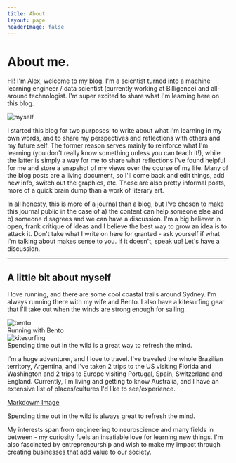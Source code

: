 ```yaml
---
title: About
layout: page
headerImage: false
---
```



<h1>About me.</h1>
<!-- ![Profile Image]({% if site.external-image %}{{ site.picture }}{% else %}{{ site.url }}/{{ site.picture }}{% endif %}) -->
<p>Hi! I'm Alex, welcome to my blog. I'm a scientist turned into a machine learning engineer / data scientist (currently working at Billigence) and all-around technologist. I'm super excited to share what I'm learning here on this blog.</p>

<!-- ![me]({{ site.url }}/assets/images/self2.jpeg) -->

<div class="side-by-side">
    <div class="toleft">
        <img class="image" src="{{ site.url }}/assets/images/self2.jpeg" alt="myself">
        <!-- <figcaption class="caption">Photo by John Doe</figcaption> -->
    </div>
    <div class="toright">
        <p>I started this blog for two purposes: to write about what I'm learning in my own words, and to share my perspectives and reflections with others and my future self. The former reason serves mainly to reinforce what I'm learning (you don't really know something unless you can teach it!), while the latter is simply a way for me to share what reflections I've found helpful for me and store a snapshot of my views over the course of my life. Many of the blog posts are a living document, so I'll come back and edit things, add new info, switch out the graphics, etc. These are also pretty informal posts, more of a quick brain dump than a work of literary art.</p>
    </div>
</div>

<p>In all honesty, this is more of a journal than a blog, but I've chosen to make this journal public in the case of a) the content can help someone else and b) someone disagrees and we can have a discussion. I'm a big believer in open, frank critique of ideas and I believe the best way to grow an idea is to attack it. Don't take what I write on here for granted - ask yourself if what I'm talking about makes sense to you. If it doesn't, speak up! Let's have a discussion.</p>

---

<h2>A little bit about myself</h2>

<div class="side-by-side">
    <div class="toleft">
		<p>I love running, and there are some cool coastal trails around Sydney. I'm always running there with my wife and Bento. I also have a kitesurfing gear that I'll take out when the winds are strong enough for sailing.</p>
    </div>
    <div class="toright">
		<img class="image" src="{{ site.url }}/assets/images/bento.jpeg" alt="bento">
		<figcaption class="caption">Running with Bento</figcaption>
    </div>
</div>
<div>
	<img class="image" src="{{ site.url }}/assets/images/kite.jpeg" alt="kitesurfing">
	<figcaption class="caption">Spending time out in the wild is a great way to refresh the mind.</figcaption>
</div>

<p>I'm a huge adventurer, and I love to travel. I've traveled the whole Brazilian territory, Argentina, and I've taken 2 trips to the US visiting Florida and Washington and 2 trips to Europe visiting Portugal, Spain, Switzerland and England. Currently, I'm living and getting to know Australia, and I have an extensive list of places/cultures I'd like to see/experience.</p>

[Markdowm Image](assets/images/profile.png)
<figcaption class="caption">Spending time out in the wild is always great to refresh the mind.</figcaption>

<p>My interests span from engineering to neuroscience and many fields in between - my curiosity fuels an insatiable love for learning new things. I'm also fascinated by entrepreneurship and wish to make my impact through creating businesses that add value to our society.</p>
